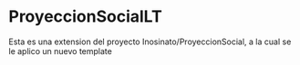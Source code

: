 # ProyeccionSocialLT

Esta es una extension del proyecto Inosinato/ProyeccionSocial, a la cual se le aplico un nuevo template
